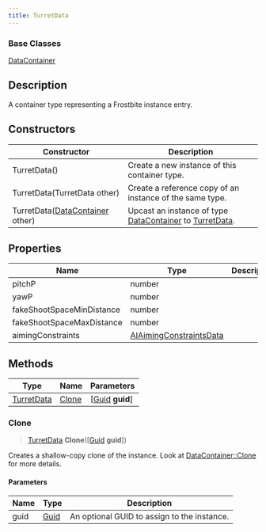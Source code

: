 ```yaml
---
title: TurretData
---
```

### Base Classes

[DataContainer](/vext/ref/shared/class/datacontainer)

## Description

A container type representing a Frostbite instance entry.

## Constructors

| Constructor                                                           | Description                                                                                                 |
| --------------------------------------------------------------------- | ----------------------------------------------------------------------------------------------------------- |
| TurretData()                                                          | Create a new instance of this container type.                                                               |
| TurretData(TurretData other)                                          | Create a reference copy of an instance of the same type.                                                    |
| TurretData([DataContainer](/vext/ref/shared/class/datacontainer) other) | Upcast an instance of type [DataContainer](/vext/ref/shared/class/datacontainer) to [TurretData](TurretData). |

## Properties

| Name                      | Type                                               | Description |
| ------------------------- | -------------------------------------------------- | ----------- |
| pitchP                    | number                                             |             |
| yawP                      | number                                             |             |
| fakeShootSpaceMinDistance | number                                             |             |
| fakeShootSpaceMaxDistance | number                                             |             |
| aimingConstraints         | [AIAimingConstraintsData](AIAimingConstraintsData) |             |

## Methods

| Type                     | Name            | Parameters                                     |
| ------------------------ | --------------- | ---------------------------------------------- |
| [TurretData](TurretData) | [Clone](#clone) | \[[Guid](/vext/ref/shared/class/guid) **guid**\] |

### Clone

> [TurretData](TurretData) **Clone**(\[[Guid](/vext/ref/shared/class/guid) **guid**\])

Creates a shallow-copy clone of the instance. Look at [DataContainer::Clone](/vext/ref/shared/class/datacontainer#clone) for more details.

#### Parameters

| Name | Type         | Description                                 |
| ---- | ------------ | ------------------------------------------- |
| guid | [Guid](Guid) | An optional GUID to assign to the instance. |
